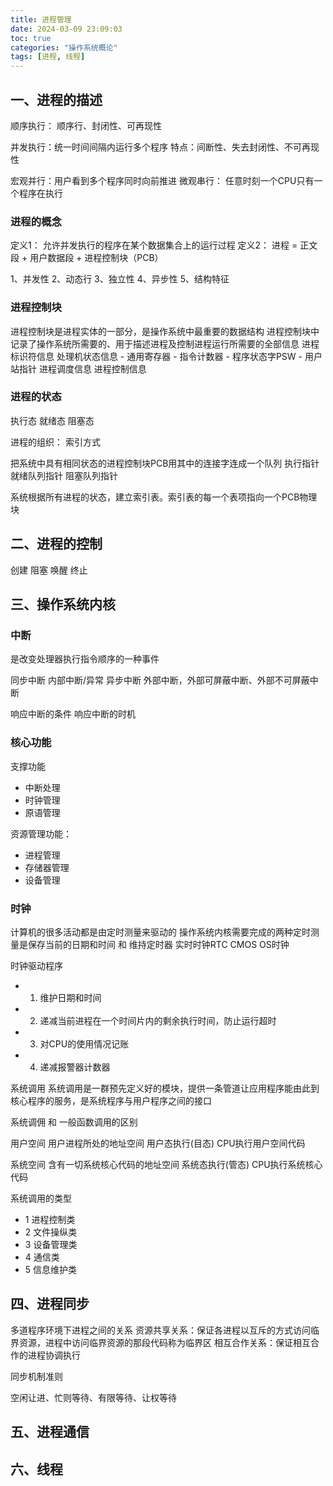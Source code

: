 ```yaml
---
title: 进程管理
date: 2024-03-09 23:09:03
toc: true
categories: "操作系统概论"
tags: [进程, 线程]
---
```


## 一、进程的描述

顺序执行： 顺序行、封闭性、可再现性

并发执行：统一时间间隔内运行多个程序
特点：间断性、失去封闭性、不可再现性

宏观并行：用户看到多个程序同时向前推进
微观串行： 任意时刻一个CPU只有一个程序在执行

### 进程的概念
定义1： 允许并发执行的程序在某个数据集合上的运行过程
定义2： 进程 = 正文段 + 用户数据段 + 进程控制块（PCB）

1、并发性
2、动态行
3、独立性
4、异步性
5、结构特征

### 进程控制块
进程控制块是进程实体的一部分，是操作系统中最重要的数据结构 
进程控制块中记录了操作系统所需要的、用于描述进程及控制进程运行所需要的全部信息
进程标识符信息
处理机状态信息
    - 通用寄存器
    - 指令计数器
    - 程序状态字PSW
    - 用户站指针
进程调度信息
进程控制信息

### 进程的状态
执行态
就绪态
阻塞态

进程的组织：
索引方式

把系统中具有相同状态的进程控制块PCB用其中的连接字连成一个队列
执行指针
就绪队列指针
阻塞队列指针

系统根据所有进程的状态，建立索引表。索引表的每一个表项指向一个PCB物理块

## 二、进程的控制

创建
阻塞
唤醒
终止

## 三、操作系统内核

### 中断
是改变处理器执行指令顺序的一种事件

同步中断  内部中断/异常
异步中断  外部中断，外部可屏蔽中断、外部不可屏蔽中断

响应中断的条件
响应中断的时机 

### 核心功能
支撑功能
- 中断处理
- 时钟管理
- 原语管理

资源管理功能：
- 进程管理
- 存储器管理
- 设备管理

### 时钟
计算机的很多活动都是由定时测量来驱动的
操作系统内核需要完成的两种定时测量是保存当前的日期和时间 和 维持定时器
实时时钟RTC CMOS
OS时钟

时钟驱动程序
- 1. 维护日期和时间
- 2. 递减当前进程在一个时间片内的剩余执行时间，防止运行超时
- 3. 对CPU的使用情况记账
- 4. 递减报警器计数器

系统调用
系统调用是一群预先定义好的模块，提供一条管道让应用程序能由此到核心程序的服务，是系统程序与用户程序之间的接口

系统调佣 和 一般函数调用的区别

用户空间  用户进程所处的地址空间
用户态执行(目态)  CPU执行用户空间代码

系统空间    含有一切系统核心代码的地址空间
系统态执行(管态) CPU执行系统核心代码


系统调用的类型
- 1 进程控制类
- 2 文件操纵类
- 3 设备管理类
- 4 通信类
- 5 信息维护类


## 四、进程同步

多道程序环境下进程之间的关系
资源共享关系：保证各进程以互斥的方式访问临界资源，进程中访问临界资源的那段代码称为临界区
相互合作关系：保证相互合作的进程协调执行

同步机制准则

空闲让进、忙则等待、有限等待、让权等待



## 五、进程通信

## 六、线程


